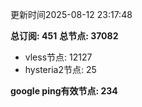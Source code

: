 更新时间2025-08-12 23:17:48

**总订阅: 451**
**总节点: 37082**
- vless节点: 12127
- hysteria2节点: 25

**google ping有效节点: 234**
